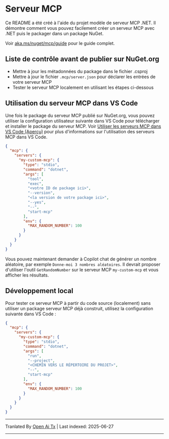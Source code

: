 # Serveur MCP

Ce README a été créé à l'aide du projet modèle de serveur MCP .NET. Il démontre comment vous pouvez facilement créer un serveur MCP avec .NET puis le packager dans un package NuGet.

Voir [aka.ms/nuget/mcp/guide](https://aka.ms/nuget/mcp/guide) pour le guide complet.

## Liste de contrôle avant de publier sur NuGet.org

- Mettre à jour les métadonnées du package dans le fichier .csproj
- Mettre à jour le fichier `.mcp/server.json` pour déclarer les entrées de votre serveur MCP
- Tester le serveur MCP localement en utilisant les étapes ci-dessous

## Utilisation du serveur MCP dans VS Code

Une fois le package du serveur MCP publié sur NuGet.org, vous pouvez utiliser la configuration utilisateur suivante dans VS Code pour télécharger et installer le package du serveur MCP. Voir [Utiliser les serveurs MCP dans VS Code (Aperçu)](https://code.visualstudio.com/docs/copilot/chat/mcp-servers) pour plus d'informations sur l'utilisation des serveurs MCP dans VS Code.

```json
{
  "mcp": {
    "servers": {
      "my-custom-mcp": {
        "type": "stdio",
        "command": "dotnet",
        "args": [
          "tool",
          "exec",
          "<votre ID de package ici>",
          "--version",
          "<la version de votre package ici>",
          "--yes",
          "--",
          "start-mcp"
        ],
        "env": {
          "MAX_RANDOM_NUMBER": 100
        }
      }
    }
  }
}
```

Vous pouvez maintenant demander à Copilot chat de générer un nombre aléatoire, par exemple `Donne-moi 3 nombres aléatoires`. Il devrait proposer d'utiliser l'outil `GetRandomNumber` sur le serveur MCP `my-custom-mcp` et vous afficher les résultats.

## Développement local

Pour tester ce serveur MCP à partir du code source (localement) sans utiliser un package serveur MCP déjà construit, utilisez la configuration suivante dans VS Code :

```json
{
  "mcp": {
    "servers": {
      "my-custom-mcp": {
        "type": "stdio",
        "command": "dotnet",
        "args": [
          "run",
          "--project",
          "<CHEMIN VERS LE RÉPERTOIRE DU PROJET>",
          "--",
          "start-mcp"
        ],
        "env": {
          "MAX_RANDOM_NUMBER": 100
        }
      }
    }
  }
}
```

---

Tranlated By [Open Ai Tx](https://github.com/OpenAiTx/OpenAiTx) | Last indexed: 2025-06-27

---